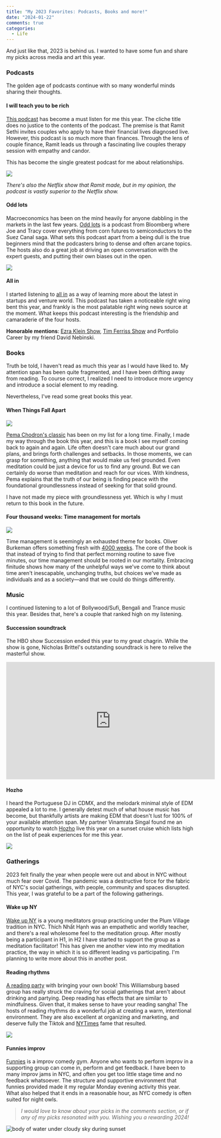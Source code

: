 ```yaml
---
title: "My 2023 Favorites: Podcasts, Books and more!"
date: "2024-01-22"
comments: true
categories:
  - Life
---
```


And just like that, 2023 is behind us. I wanted to have some fun and share my picks across media and art this year.

### Podcasts

The golden age of podcasts continue with so many wonderful minds sharing their thoughts.

#### I will teach you to be rich

[This podcast](https://www.iwillteachyoutoberich.com/podcast/) has become a must listen for me this year. The cliche title does no justice to the contents of the podcast. The premise is that Ramit Sethi invites couples who apply to have their financial lives diagnosed live. However, this podcast is so much more than finances. Through the lens of couple finance, Ramit leads us through a fascinating live couples therapy session with empathy and candor. 

This has become the single greatest podcast for me about relationships.

![](https://substack-post-media.s3.amazonaws.com/public/images/929059f5-6c5c-4395-b382-885de1c94b86_992x796.png)

*There's also the Netflix show that Ramit made, but in my opinion, the podcast is vastly superior to the Netflix show.*

#### Odd lots

Macroeconomics has been on the mind heavily for anyone dabbling in the markets in the last few years. [Odd lots](https://www.bloomberg.com/oddlots) is a podcast from Bloomberg where Joe and Tracy cover everything from corn futures to semiconductors to the Suez Canal saga. What sets this podcast apart from a being dull is the true beginners mind that the podcasters bring to dense and often arcane topics. The hosts also do a great job at driving an open conversation with the expert guests, and putting their own biases out in the open.

![](https://substack-post-media.s3.amazonaws.com/public/images/a28a2e19-1d04-4391-ad9e-75d2490b2708_444x446.png)

#### All in 

I started listening to [all in](https://podcasts.apple.com/us/podcast/all-in-with-chamath-jason-sacks-friedberg/id1502871393) as a way of learning more about the latest in startups and venture world. This podcast has taken a noticeable right wing bent this year, and frankly is the most palatable right wing news source at the moment. What keeps this podcast interesting is the friendship and camaraderie of the four hosts.

**Honorable mentions**: [Ezra Klein Show](https://www.nytimes.com/column/ezra-klein-podcast), [Tim Ferriss Show](https://tim.blog/podcast/) and Portfolio Career by my friend David Nebinski.

### Books

Truth be told, I haven't read as much this year as I would have liked to. My attention span has been quite fragmented, and I have been drifting away from reading. To course correct, I realized I need to introduce more urgency and introduce a social element to my reading.

Nevertheless, I've read some great books this year.

#### When Things Fall Apart

![](https://substack-post-media.s3.amazonaws.com/public/images/40874808-3814-49bf-ae02-c1a5ac376cc4_624x978.png)

[Pema Chodron's classic](https://www.amazon.com/When-Things-Fall-Apart-Difficult/dp/1611803438) has been on my list for a long time. Finally, I made my way through the book this year, and this is a book I see myself coming back to again and again. Life often doesn't care much about our grand plans, and brings forth challenges and setbacks. In those moments, we can grasp for something, anything that would make us feel grounded. Even meditation could be just a device for us to find any ground. But we can certainly do worse than meditation and reach for our vices. With kindness, Pema explains that the truth of our being is finding peace with the foundational groundlessness instead of seeking for that solid ground.

I have not made my piece with groundlessness yet. Which is why I must return to this book in the future.

#### Four thousand weeks: Time management for mortals

![](https://substack-post-media.s3.amazonaws.com/public/images/5f68bf9c-a322-4680-97a9-c549d66738ad_860x756.png)

Time management is seemingly an exhausted theme for books. Oliver Burkeman offers something fresh with [4000 weeks](https://www.amazon.com/Four-Thousand-Weeks-Management-Mortals/dp/B08XZY5ZF7/ref=sr_1_1?crid=3P9LMM8KGL14N&keywords=4000+weeks&qid=1704046268&s=books&sprefix=4000+we%2Cstripbooks%2C90&sr=1-1). The core of the book is that instead of trying to find that perfect morning routine to save five minutes, our time management should be rooted in our mortality. Embracing finitude shows how many of the unhelpful ways we've come to think about time aren't inescapable, unchanging truths, but choices we've made as individuals and as a society—and that we could do things differently.

### Music

I continued listening to a lot of Bollywood/Sufi, Bengali and Trance music this year. Besides that, here's a couple that ranked high on my listening.

#### Succession soundtrack

The HBO show Succession ended this year to my great chagrin. While the show is gone, Nicholas Brittel's outstanding soundtrack is here to relive the masterful show.

<iframe width="560" height="315" src="https://www.youtube.com/embed/yxFGax2cUlQ" frameborder="0" allowfullscreen></iframe>

#### Hozho

I heard the Portuguese DJ in CDMX, and the melodark minimal style of EDM appealed a lot to me. I generally detest much of what house music has become, but thankfully artists are making EDM that doesn't lust for 100% of your available attention span. My partner Vinamrata Singal found me an opportunity to watch [Hozho](https://www.youtube.com/watch?v=MDlZvm-itdY) live this year on a sunset cruise which lists high on the list of peak experiences for me this year.

![](https://substack-post-media.s3.amazonaws.com/public/images/f7860280-4b31-42af-9dbd-043414660c7f_768x1024.jpeg)

### Gatherings

2023 felt finally the year when people were out and about in NYC without much fear over Covid. The pandemic was a destructive force for the fabric of NYC's social gatherings, with people, community and spaces disrupted. This year, I was grateful to be a part of the following gatherings.

#### Wake up NY

[Wake up NY](https://wakeupnewyork.org/) is a young meditators group practicing under the Plum Village tradition in NYC. Thích Nhất Hạnh was an empathetic and worldly teacher, and there's a real wholesome feel to the meditation group. After mostly being a participant in H1, in H2 I have started to support the group as a meditation facilitator! This has given me another view into my meditation practice, the way in which it is so different leading vs participating. I'm planning to write more about this in another post.

#### Reading rhythms

[A reading party](https://www.instagram.com/reading_rhythms/) with bringing your own book! This Williamsburg based group has really struck the craving for social gatherings that aren't about drinking and partying. Deep reading has effects that are similar to mindfulness. Given that, it makes sense to have your reading sangha! The hosts of reading rhythms do a wonderful job at creating a warm, intentional environment. They are also excellent at organizing and marketing, and deserve fully the Tiktok and [NYTimes](https://www.nytimes.com/2023/12/19/books/reading-rhythms.html) fame that resulted.

![](https://substack-post-media.s3.amazonaws.com/public/images/aa559c82-f9eb-4c89-8de4-526b6cfeeaec_1256x1346.png)

#### Funnies improv

[Funnies](https://www.instagram.com/funnysimprov/) is a improv comedy gym. Anyone who wants to perform improv in a supporting group can come in, perform and get feedback. I have been to many improv jams in NYC, and often you get too little stage time and no feedback whatsoever. The structure and supportive environment that funnies provided made it my regular Monday evening activity this year. What also helped that it ends in a reasonable hour, as NYC comedy is often suited for night owls.

> *I would love to know about your picks in the comments section, or if any of my picks resonated with you. Wishing you a rewarding 2024!*

![body of water under cloudy sky during sunset](https://images.unsplash.com/photo-1588001832198-c15cff59b078?crop=entropy&cs=tinysrgb&fit=max&fm=jpg&ixid=M3wzMDAzMzh8MHwxfHNlYXJjaHw1fHxzdW5zZXR8ZW58MHx8fHwxNzA0MDQzNzcxfDA&ixlib=rb-4.0.3&q=80&w=1080)
